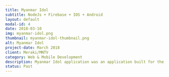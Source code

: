 ```yaml
---
title: Myanmar Idol
subtitle: NodeJs + Firebase + IOS + Android
layout: default
modal-id: 4
date: 2018-03-10
img: myanmar-idol.png
thumbnail: myanmar-idol-thumbnail.png
alt: Myanmar Idol
project-date: March 2018
client: Meraki/MNTV
category: Web & Mobile Development
description: Myanmar Idol application was an application built for the singing reality show Season 3 held in Myanmar. The client was Meraki who were linked directly with Myanmar's TV channel MNTV.
status: Past
---
```

